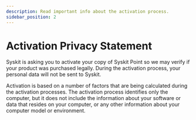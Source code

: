 ```yaml
---
description: Read important info about the activation process.
sidebar_position: 2
---
```


# Activation Privacy Statement

Syskit is asking you to activate your copy of Syskit Point so we may verify if your product was purchased legally. During the activation process, your personal data will not be sent to Syskit.

Activation is based on a number of factors that are being calculated during the activation processes. The activation process identifies only the computer, but it does not include the information about your software or data that resides on your computer, or any other information about your computer model or environment.

